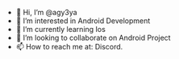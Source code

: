 - 👋 Hi, I’m @agy3ya
- 👀 I’m interested in Android Development  
- 🌱 I’m currently learning Ios  
- 💞️ I’m looking to collaborate on Android Project
- 📫 How to reach me at: Discord.

<!---
agy3ya/agy3ya is a ✨ special ✨ repository because its `README.md` (this file) appears on your GitHub profile.
You can click the Preview link to take a look at your changes.
--->

